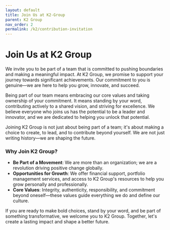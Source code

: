 ```yaml
---
layout: default
title: Join Us at K2-Group
parent: K2 Group
nav_order: 2
permalink: /k2/contribution-invitation
---
```


# Join Us at K2 Group

We invite you to be part of a team that is committed to pushing boundaries and making a meaningful impact. At K2 Group, we promise to support your journey towards significant achievements. Our commitment to you is genuine—we are here to help you grow, innovate, and succeed.

Being part of our team means embracing our core values and taking ownership of your commitment. It means standing by your word, contributing actively to a shared vision, and striving for excellence. We believe everyone who joins us has the potential to be a leader and innovator, and we are dedicated to helping you unlock that potential.

Joining K2 Group is not just about being part of a team; it's about making a choice to create, to lead, and to contribute beyond yourself. We are not just writing history—we are shaping the future.

### Why Join K2 Group?
- **Be Part of a Movement**: We are more than an organization; we are a revolution driving positive change globally.
- **Opportunities for Growth**: We offer financial support, portfolio management services, and access to K2 Group's resources to help you grow personally and professionally.
- **Core Values**: Integrity, authenticity, responsibility, and commitment beyond oneself—these values guide everything we do and define our culture.

If you are ready to make bold choices, stand by your word, and be part of something transformative, we welcome you to K2 Group. Together, let's create a lasting impact and shape a better future.

